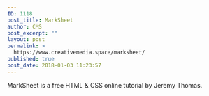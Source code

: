 ```yaml
---
ID: 1118
post_title: MarkSheet
author: CMS
post_excerpt: ""
layout: post
permalink: >
  https://www.creativemedia.space/marksheet/
published: true
post_date: 2018-01-03 11:23:57
---
```

MarkSheet is a free HTML &amp; CSS online tutorial by Jeremy Thomas.